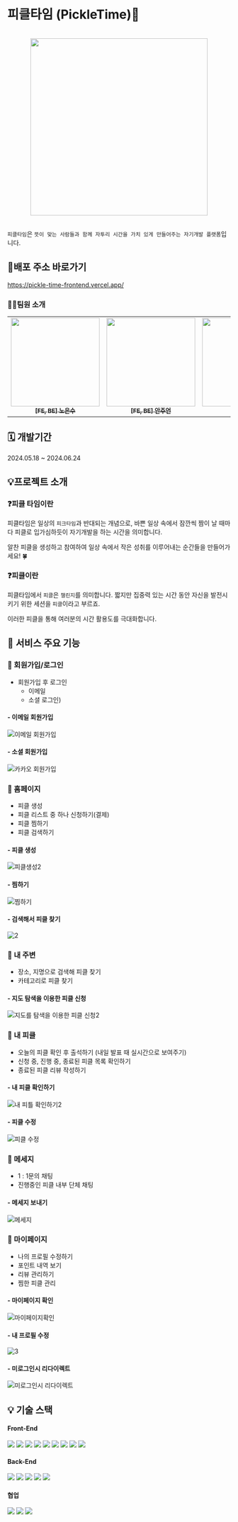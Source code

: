# 피클타임 (PickleTime)🥒

<div align="center">
<br/>
<img width="400px" src="https://github.com/Splint-Final-Project/Pickle-Time-Frontend/assets/76935187/a40280be-50a1-4abc-be62-60c85373c1ec" />
<br/>
<br/>
</div>

`피클타임`은 `뜻이 맞는 사람들과 함께 자투리 시간을 가치 있게 만들어주는 자기개발 플랫폼`입니다.

## 🚩배포 주소 바로가기 

https://pickle-time-frontend.vercel.app/

### 🧑‍💻팀원 소개

<table align="center">
  <tbody>
    <tr>
      <td align="center"><a href="https://github.com/whai2">
      <img style="width: 200px;"src="https://cdn.011st.com/11dims/resize/600x600/quality/75/11src/product/5617982918/B.jpg?852000000" alt=""/><br />
      <sub><b>[FE, BE] 노은수</b></sub></a><br /></td>
      <td align="center"><a href="https://github.com/vinoankr">
      <img style="width: 200px;" src="https://github.com/Splint-Final-Project/Pickle-Time-Frontend/assets/76935187/965c5623-50af-4fc6-8aac-2cd3b3c116a1" alt=""/><br />
      <sub><b>[FE, BE] 안주언</b></sub></a><br /></td>
      <td align="center"><a href="https://github.com/sihyonn">
      <img style="width: 200px;" src="https://github.com/Splint-Final-Project/Pickle-Time-Frontend/assets/76935187/11456898-b2b0-4e0b-baf6-29495cf49116" alt=""/><br />
      <sub><b>[FE] 김시현</b></sub></a><br /></td>
      <td align="center"><a href="https://github.com/juniorcoma">
      <img style="width: 200px;" src="https://github.com/Splint-Final-Project/Pickle-Time-Frontend/assets/76935187/c776a49b-1f71-42ad-aa8d-78a2be989616" alt=""/><br />
      <sub><b>[FE] 박현우</b></sub></a><br /></td>
      <td align="center"><a href="https://github.com/minjo0n61">
      <img style="width: 200px;" src="https://github.com/Splint-Final-Project/Pickle-Time-Frontend/assets/76935187/6ad9bcc0-e7f4-4ac5-a5d1-53bdfb773113" alt=""/><br />
      <sub><b>[FE] 최민준</b></sub></a><br /></td>
    </tr>
  </tbody>
</table>





## 🗓️ 개발기간

2024.05.18 ~ 2024.06.24

## 💡프로젝트 소개

### ❓피클 타임이란

피클타임은 일상의 `피크타임`과 반대되는 개념으로, 바쁜 일상 속에서 잠깐씩 짬이 날 때마다 피클로 입가심하듯이 자기개발을 하는 시간을 의미합니다. 

알찬 피클을 생성하고 참여하여 일상 속에서 작은 성취를 이루어내는 순간들을 만들어가세요! 🍀

### ❓피클이란

피클타임에서 `피클`은 `챌린지`를 의미합니다. 짧지만 집중력 있는 시간 동안 자신을 발전시키기 위한 세션을 `피클`이라고 부르죠.

이러한 피클을 통해 여러분의 시간 활용도를 극대화합니다.

## 👀 서비스 주요 기능

### 🔔 회원가입/로그인
  - 회원가입 후 로그인
    - 이메일
    - 소셜 로그인)
#### - 이메일 회원가입

![이메일 회원가입](https://github.com/Splint-Final-Project/Pickle-Time-Frontend/assets/76935187/bb753c17-6f0a-449f-8bc6-44b7b3a667fb)

#### - 소셜 회원가입

![카카오 회원가입](https://github.com/Splint-Final-Project/Pickle-Time-Frontend/assets/76935187/4f6c829a-9937-4331-a568-9f8f3a03f223)



### 🔔 홈페이지
  - 피클 생성
  - 피클 리스트 중 하나 신청하기(결제)
  - 피클 찜하기
  - 피클 검색하기
#### - 피클 생성

![피클생성2](https://github.com/Splint-Final-Project/Pickle-Time-Frontend/assets/76935187/46ec11b9-5941-4e7d-9600-242ce2776bf3)

#### - 찜하기

![찜하기](https://github.com/Splint-Final-Project/Pickle-Time-Frontend/assets/76935187/23d4ad9d-6f30-4ac8-82ed-b68a9c703cd6)

#### - 검색해서 피클 찾기
  
![2](https://github.com/Splint-Final-Project/Pickle-Time-Frontend/assets/76935187/8feef912-c942-411e-8c08-7d7ed480fa7a)



### 🔔 내 주변
  - 장소, 지명으로 검색해 피클 찾기
  - 카테고리로 피클 찾기
#### - 지도 탐색을 이용한 피클 신청

![지도를 탐색을 이용한 피클 신청2](https://github.com/Splint-Final-Project/Pickle-Time-Frontend/assets/76935187/2f9d2bfa-1adc-4f7e-ad1d-532a534cfd94)



### 🔔 내 피클
  - 오늘의 피클 확인 후 출석하기 (내일 발표 때 실시간으로 보여주기)
  - 신청 중, 진행 중, 종료된 피클 목록 확인하기
  - 종료된 피클 리뷰 작성하기
#### - 내 피클 확인하기

![내 피틀 확인하기2](https://github.com/Splint-Final-Project/Pickle-Time-Frontend/assets/76935187/49170a7e-ca5a-4ee7-982c-06389311759d)

#### - 피클 수정

![피클 수정](https://github.com/Splint-Final-Project/Pickle-Time-Frontend/assets/76935187/5de96615-446e-4513-a448-7c03b812e8aa)



### 🔔 메세지
  - 1 : 1문의 채팅
  - 진행중인 피클 내부 단체 채팅
#### - 메세지 보내기

![메세지](https://github.com/Splint-Final-Project/Pickle-Time-Frontend/assets/76935187/cf376c51-e39b-49f3-8385-1e67546a088d)



### 🔔 마이페이지
  - 나의 프로필 수정하기
  - 포인트 내역 보기
  - 리뷰 관리하기
  - 찜한 피클 관리
#### - 마이페이지 확인

![마이페이지확인](https://github.com/Splint-Final-Project/Pickle-Time-Frontend/assets/76935187/90f6d860-ee3d-4f12-aa3c-11065f31d829)

#### - 내 프로필 수정

![3](https://github.com/Splint-Final-Project/Pickle-Time-Frontend/assets/76935187/3c26b313-031b-4492-85e8-bf3b47bb4e1d)

#### - 미로그인시 리다이렉트

![미로그인시 리다이렉트](https://github.com/Splint-Final-Project/Pickle-Time-Frontend/assets/76935187/7db12c08-b627-4e8d-9d54-ff319e7a085d)







## 💡 기술 스택

#### Front-End

<div style="margin: ; text-align: left;">
  <img src="https://img.shields.io/badge/React-61DAFB?style=for-the-badge&logo=React&logoColor=white">
  <img src="https://img.shields.io/badge/Typescript-3178C6?style=for-the-badge&logo=Typescript&logoColor=white">
  <img src="https://img.shields.io/badge/ReactQuery-FF4154?style=for-the-badge&logo=ReactQuery&logoColor=white">
  <img src="https://img.shields.io/badge/Zustand-82612C?style=for-the-badge&logo=Zustand&logoColor=white">
  <img src="https://img.shields.io/badge/HTML5-E34F26?style=for-the-badge&logo=HTML5&logoColor=white">
  <img src="https://img.shields.io/badge/KaKao Map-FFCD00?style=for-the-badge&logo=Kakao&logoColor=white">
  <img src="https://img.shields.io/badge/Emoition-DB7093?style=for-the-badge&logo=Emotions&logoColor=white">
  <img src="https://img.shields.io/badge/Eslint-4B32C3?style=for-the-badge&logo=Eslint&logoColor=white">
  <img src="https://img.shields.io/badge/Prettier-F7B93E?style=for-the-badge&logo=Prettier&logoColor=white">
 </div>

#### Back-End

<div style="margin: ; text-align: left;">
  <img src="https://img.shields.io/badge/Express-000000?style=for-the-badge&logo=Express&logoColor=white">
  <img src="https://img.shields.io/badge/MongoDB-47A248?style=for-the-badge&logo=MongoDB&logoColor=white">
  <img src="https://img.shields.io/badge/LangChain-1C3C3C?style=for-the-badge&logo=LangChain&logoColor=white">
  <img src="https://img.shields.io/badge/OpenAI-412991?style=for-the-badge&logo=OpenAI&logoColor=white">
  <img src="https://img.shields.io/badge/Socket.IO-010101?style=for-the-badge&logo=Socket.IO&logoColor=white">
 </div>

#### 협업

 <div style="margin: ; text-align: left;"> 
   <img src="https://img.shields.io/badge/Git-F05032?style=for-the-badge&logo=Git&logoColor=white">
   <img src="https://img.shields.io/badge/Github-181717?style=for-the-badge&logo=Github&logoColor=white">
   <img src="https://img.shields.io/badge/Notion-000000?style=for-the-badge&logo=Notion&logoColor=white">
</div>
